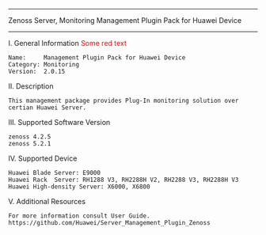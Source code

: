 ****************************************************************************
Zenoss Server, Monitoring Management Plugin Pack for Huawei Device
****************************************************************************

I. General Information  <span style="color: red"> Some red text </span>

    Name:     Management Plugin Pack for Huawei Device
    Category: Monitoring
    Version:  2.0.15


II. Description

    This management package provides Plug-In monitoring solution over certian Huawei Server. 
	
	
III. Supported Software Version

	zenoss 4.2.5
	zenoss 5.2.1
	
IV. Supported Device

	Huawei Blade Server: E9000
	Huawei Rack  Server: RH1288 V3, RH2288H V2, RH2288 V3, RH2288H V3
	Huawei High-density Server: X6000, X6800
	
V. Additional Resources

    For more information consult User Guide. https://github.com/Huawei/Server_Management_Plugin_Zenoss
